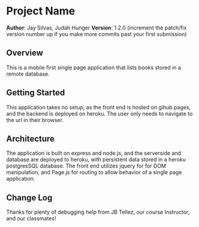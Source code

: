 # Project Name

**Author**: Jay Silvas, Judah Hunger
**Version**: 1.2.0 (increment the patch/fix version number up if you make more commits past your first submission)

## Overview
<!-- Provide a high level overview of what this application is and why you are building it, beyond the fact that it's an assignment for a Code Fellows 301 class. (i.e. What's your problem domain?) -->
This is a mobile first single page application that lists books stored in a remote database.

## Getting Started
<!-- What are the steps that a user must take in order to build this app on their own machine and get it running? -->
This application takes no setup, as the front end is hosted on gihub pages, and the backend is deployed on heroku. The user only needs to navigate to the url in their browser.

## Architecture
<!-- Provide a detailed description of the application design. What technologies (languages, libraries, etc) you're using, and any other relevant design information. -->
The application is built on express and node.js, and the serverside and database are deployed to heroku, with persistent data stored in a heroku postgresSQL database. The front end utilizes jquery for for DOM manipulation, and Page.js for routing to allow behavior of a single page application.

## Change Log
<!-- Use this are to document the iterative changes made to your application as each feature is successfully implemented. Use time stamps. Here's an examples:

04-23-2018 10:00pm - Application now has a fully-functional express server, with GET and POST routes for the book resource.
## Credits and Collaborations
<!-- Give credit (and a link) to other people or resources that helped you build this application. -->
Thanks for plenty of debugging help from JB Tellez, our course Instructor, and our classmates!
